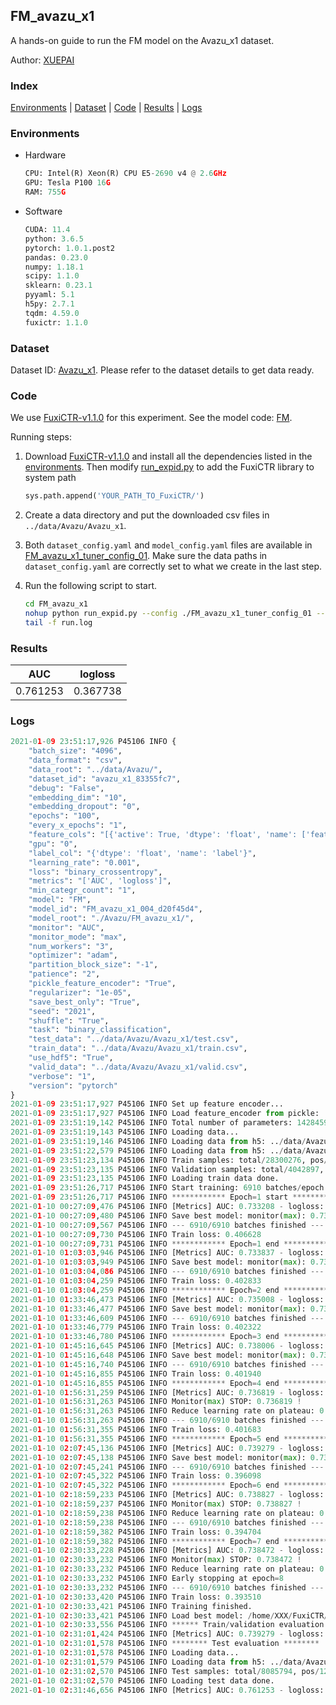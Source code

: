 ## FM_avazu_x1

A hands-on guide to run the FM model on the Avazu_x1 dataset.

Author: [XUEPAI](https://github.com/xue-pai)

### Index
[Environments](#Environments) | [Dataset](#Dataset) | [Code](#Code) | [Results](#Results) | [Logs](#Logs)

### Environments
+ Hardware

  ```python
  CPU: Intel(R) Xeon(R) CPU E5-2690 v4 @ 2.6GHz
  GPU: Tesla P100 16G
  RAM: 755G

  ```

+ Software

  ```python
  CUDA: 11.4
  python: 3.6.5
  pytorch: 1.0.1.post2
  pandas: 0.23.0
  numpy: 1.18.1
  scipy: 1.1.0
  sklearn: 0.23.1
  pyyaml: 5.1
  h5py: 2.7.1
  tqdm: 4.59.0
  fuxictr: 1.1.0
  ```

### Dataset
Dataset ID: [Avazu_x1](https://github.com/openbenchmark/BARS/blob/master/ctr_prediction/datasets/Avazu/README.md#Avazu_x1). Please refer to the dataset details to get data ready.

### Code

We use [FuxiCTR-v1.1.0](https://github.com/xue-pai/FuxiCTR/tree/v1.1.0) for this experiment. See the model code: [FM](https://github.com/xue-pai/FuxiCTR/blob/v1.1.0/fuxictr/pytorch/models/FM.py).

Running steps:

1. Download [FuxiCTR-v1.1.0](https://github.com/xue-pai/FuxiCTR/archive/refs/tags/v1.1.0.zip) and install all the dependencies listed in the [environments](#environments). Then modify [run_expid.py](./run_expid.py#L5) to add the FuxiCTR library to system path
    
    ```python
    sys.path.append('YOUR_PATH_TO_FuxiCTR/')
    ```

2. Create a data directory and put the downloaded csv files in `../data/Avazu/Avazu_x1`.

3. Both `dataset_config.yaml` and `model_config.yaml` files are available in [FM_avazu_x1_tuner_config_01](./FM_avazu_x1_tuner_config_01). Make sure the data paths in `dataset_config.yaml` are correctly set to what we create in the last step.

4. Run the following script to start.

    ```bash
    cd FM_avazu_x1
    nohup python run_expid.py --config ./FM_avazu_x1_tuner_config_01 --expid FM_avazu_x1_004_814f7d09 --gpu 0 > run.log &
    tail -f run.log
    ```

### Results

| AUC | logloss  |
|:--------------------:|:--------------------:|
| 0.761253 | 0.367738  |


### Logs
```python
2021-01-09 23:51:17,926 P45106 INFO {
    "batch_size": "4096",
    "data_format": "csv",
    "data_root": "../data/Avazu/",
    "dataset_id": "avazu_x1_83355fc7",
    "debug": "False",
    "embedding_dim": "10",
    "embedding_dropout": "0",
    "epochs": "100",
    "every_x_epochs": "1",
    "feature_cols": "[{'active': True, 'dtype': 'float', 'name': ['feat_1', 'feat_2', 'feat_3', 'feat_4', 'feat_5', 'feat_6', 'feat_7', 'feat_8', 'feat_9', 'feat_10', 'feat_11', 'feat_12', 'feat_13', 'feat_14', 'feat_15', 'feat_16', 'feat_17', 'feat_18', 'feat_19', 'feat_20', 'feat_21', 'feat_22'], 'type': 'categorical'}]",
    "gpu": "0",
    "label_col": "{'dtype': 'float', 'name': 'label'}",
    "learning_rate": "0.001",
    "loss": "binary_crossentropy",
    "metrics": "['AUC', 'logloss']",
    "min_categr_count": "1",
    "model": "FM",
    "model_id": "FM_avazu_x1_004_d20f45d4",
    "model_root": "./Avazu/FM_avazu_x1/",
    "monitor": "AUC",
    "monitor_mode": "max",
    "num_workers": "3",
    "optimizer": "adam",
    "partition_block_size": "-1",
    "patience": "2",
    "pickle_feature_encoder": "True",
    "regularizer": "1e-05",
    "save_best_only": "True",
    "seed": "2021",
    "shuffle": "True",
    "task": "binary_classification",
    "test_data": "../data/Avazu/Avazu_x1/test.csv",
    "train_data": "../data/Avazu/Avazu_x1/train.csv",
    "use_hdf5": "True",
    "valid_data": "../data/Avazu/Avazu_x1/valid.csv",
    "verbose": "1",
    "version": "pytorch"
}
2021-01-09 23:51:17,927 P45106 INFO Set up feature encoder...
2021-01-09 23:51:17,927 P45106 INFO Load feature_encoder from pickle: ../data/Avazu/avazu_x1_83355fc7/feature_encoder.pkl
2021-01-09 23:51:19,142 P45106 INFO Total number of parameters: 14284590.
2021-01-09 23:51:19,143 P45106 INFO Loading data...
2021-01-09 23:51:19,146 P45106 INFO Loading data from h5: ../data/Avazu/avazu_x1_83355fc7/train.h5
2021-01-09 23:51:22,579 P45106 INFO Loading data from h5: ../data/Avazu/avazu_x1_83355fc7/valid.h5
2021-01-09 23:51:23,134 P45106 INFO Train samples: total/28300276, pos/4953382, neg/23346894, ratio/17.50%, blocks/1
2021-01-09 23:51:23,135 P45106 INFO Validation samples: total/4042897, pos/678699, neg/3364198, ratio/16.79%, blocks/1
2021-01-09 23:51:23,135 P45106 INFO Loading train data done.
2021-01-09 23:51:26,717 P45106 INFO Start training: 6910 batches/epoch
2021-01-09 23:51:26,717 P45106 INFO ************ Epoch=1 start ************
2021-01-10 00:27:09,476 P45106 INFO [Metrics] AUC: 0.733208 - logloss: 0.405659
2021-01-10 00:27:09,480 P45106 INFO Save best model: monitor(max): 0.733208
2021-01-10 00:27:09,567 P45106 INFO --- 6910/6910 batches finished ---
2021-01-10 00:27:09,730 P45106 INFO Train loss: 0.406628
2021-01-10 00:27:09,731 P45106 INFO ************ Epoch=1 end ************
2021-01-10 01:03:03,946 P45106 INFO [Metrics] AUC: 0.733837 - logloss: 0.405526
2021-01-10 01:03:03,949 P45106 INFO Save best model: monitor(max): 0.733837
2021-01-10 01:03:04,086 P45106 INFO --- 6910/6910 batches finished ---
2021-01-10 01:03:04,259 P45106 INFO Train loss: 0.402833
2021-01-10 01:03:04,259 P45106 INFO ************ Epoch=2 end ************
2021-01-10 01:33:46,473 P45106 INFO [Metrics] AUC: 0.735008 - logloss: 0.406557
2021-01-10 01:33:46,477 P45106 INFO Save best model: monitor(max): 0.735008
2021-01-10 01:33:46,609 P45106 INFO --- 6910/6910 batches finished ---
2021-01-10 01:33:46,779 P45106 INFO Train loss: 0.402322
2021-01-10 01:33:46,780 P45106 INFO ************ Epoch=3 end ************
2021-01-10 01:45:16,645 P45106 INFO [Metrics] AUC: 0.738006 - logloss: 0.400987
2021-01-10 01:45:16,648 P45106 INFO Save best model: monitor(max): 0.738006
2021-01-10 01:45:16,740 P45106 INFO --- 6910/6910 batches finished ---
2021-01-10 01:45:16,855 P45106 INFO Train loss: 0.401940
2021-01-10 01:45:16,855 P45106 INFO ************ Epoch=4 end ************
2021-01-10 01:56:31,259 P45106 INFO [Metrics] AUC: 0.736819 - logloss: 0.402480
2021-01-10 01:56:31,263 P45106 INFO Monitor(max) STOP: 0.736819 !
2021-01-10 01:56:31,263 P45106 INFO Reduce learning rate on plateau: 0.000100
2021-01-10 01:56:31,263 P45106 INFO --- 6910/6910 batches finished ---
2021-01-10 01:56:31,355 P45106 INFO Train loss: 0.401683
2021-01-10 01:56:31,355 P45106 INFO ************ Epoch=5 end ************
2021-01-10 02:07:45,136 P45106 INFO [Metrics] AUC: 0.739279 - logloss: 0.400449
2021-01-10 02:07:45,138 P45106 INFO Save best model: monitor(max): 0.739279
2021-01-10 02:07:45,241 P45106 INFO --- 6910/6910 batches finished ---
2021-01-10 02:07:45,322 P45106 INFO Train loss: 0.396098
2021-01-10 02:07:45,322 P45106 INFO ************ Epoch=6 end ************
2021-01-10 02:18:59,233 P45106 INFO [Metrics] AUC: 0.738827 - logloss: 0.400667
2021-01-10 02:18:59,237 P45106 INFO Monitor(max) STOP: 0.738827 !
2021-01-10 02:18:59,238 P45106 INFO Reduce learning rate on plateau: 0.000010
2021-01-10 02:18:59,238 P45106 INFO --- 6910/6910 batches finished ---
2021-01-10 02:18:59,382 P45106 INFO Train loss: 0.394704
2021-01-10 02:18:59,382 P45106 INFO ************ Epoch=7 end ************
2021-01-10 02:30:33,228 P45106 INFO [Metrics] AUC: 0.738472 - logloss: 0.401330
2021-01-10 02:30:33,232 P45106 INFO Monitor(max) STOP: 0.738472 !
2021-01-10 02:30:33,232 P45106 INFO Reduce learning rate on plateau: 0.000001
2021-01-10 02:30:33,232 P45106 INFO Early stopping at epoch=8
2021-01-10 02:30:33,232 P45106 INFO --- 6910/6910 batches finished ---
2021-01-10 02:30:33,420 P45106 INFO Train loss: 0.393510
2021-01-10 02:30:33,421 P45106 INFO Training finished.
2021-01-10 02:30:33,421 P45106 INFO Load best model: /home/XXX/FuxiCTR/benchmarks/Avazu/FM_avazu_x1/avazu_x1_83355fc7/FM_avazu_x1_004_d20f45d4_model.ckpt
2021-01-10 02:30:33,556 P45106 INFO ****** Train/validation evaluation ******
2021-01-10 02:31:01,424 P45106 INFO [Metrics] AUC: 0.739279 - logloss: 0.400449
2021-01-10 02:31:01,578 P45106 INFO ******** Test evaluation ********
2021-01-10 02:31:01,578 P45106 INFO Loading data...
2021-01-10 02:31:01,579 P45106 INFO Loading data from h5: ../data/Avazu/avazu_x1_83355fc7/test.h5
2021-01-10 02:31:02,570 P45106 INFO Test samples: total/8085794, pos/1232985, neg/6852809, ratio/15.25%, blocks/1
2021-01-10 02:31:02,570 P45106 INFO Loading test data done.
2021-01-10 02:31:46,656 P45106 INFO [Metrics] AUC: 0.761253 - logloss: 0.367738

```
